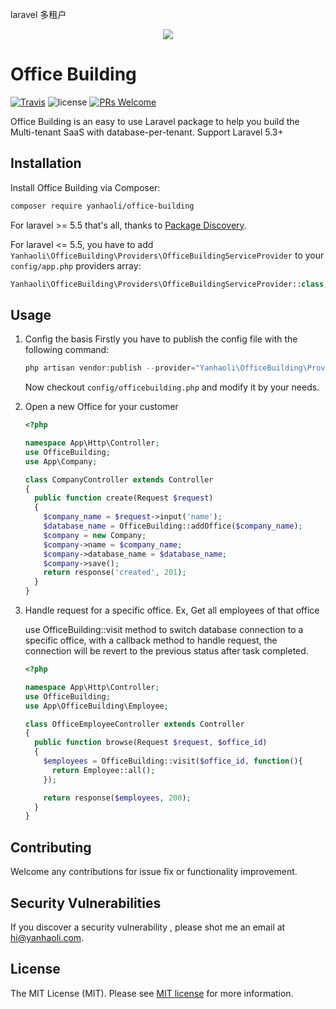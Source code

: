 laravel 多租户
<p align="center">
  <img src="http://yanhaoli.com/office-building/logo.svg" />
</p>

# Office Building
[![Travis](https://img.shields.io/travis/yanhao-li/office-building.svg)](https://travis-ci.org/yanhao-li/office-building) ![license](https://img.shields.io/github/license/mashape/apistatus.svg) [![PRs Welcome](https://img.shields.io/badge/PRs-welcome-brightgreen.svg)](CONTRIBUTING.md#pull-requests)

Office Building is an easy to use Laravel package to help you build the Multi-tenant SaaS with database-per-tenant.
Support Laravel 5.3+

## Installation

Install Office Building via Composer:

```bash
composer require yanhaoli/office-building
```
For laravel >= 5.5 that's all, thanks to [Package Discovery](https://laravel.com/docs/5.5/packages#package-discovery).

For laravel <= 5.5, you have to add `Yanhaoli\OfficeBuilding\Providers\OfficeBuildingServiceProvider` to your `config/app.php` providers array:
```php
Yanhaoli\OfficeBuilding\Providers\OfficeBuildingServiceProvider::class,
```


## Usage

1. Config the basis
    Firstly you have to publish the config file with the following command:

    ```php
    php artisan vendor:publish --provider="Yanhaoli\OfficeBuilding\Providers\OfficeBuildingServiceProvider"
    ```

    Now checkout `config/officebuilding.php` and modify it by your needs.

2. Open a new Office for your customer

    ``` php
    <?php

    namespace App\Http\Controller;
    use OfficeBuilding;
    use App\Company;

    class CompanyController extends Controller
    {
      public function create(Request $request)
      {
        $company_name = $request->input('name');
        $database_name = OfficeBuilding::addOffice($company_name);
        $company = new Company;
        $company->name = $company_name;
        $company->database_name = $database_name;
        $company->save();
        return response('created', 201);
      }
    }
    ```

3. Handle request for a specific office. Ex, Get all employees of that office

    use OfficeBuilding::visit method to switch database connection to a specific office, with a callback method to handle request, the connection will be revert to the previous status after task completed.

    ```php
    <?php

    namespace App\Http\Controller;
    use OfficeBuilding;
    use App\OfficeBuilding\Employee;

    class OfficeEmployeeController extends Controller
    {
      public function browse(Request $request, $office_id)
      {
        $employees = OfficeBuilding::visit($office_id, function(){
          return Employee::all();
        });

        return response($employees, 200);
      }
    }
    ```

## Contributing
Welcome any contributions for issue fix or functionality improvement.

## Security Vulnerabilities

If you discover a security vulnerability , please shot me an email at hi@yanhaoli.com.

## License

The MIT License (MIT). Please see [MIT license](http://opensource.org/licenses/MIT) for more information.
